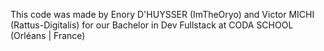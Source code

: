 This code was made by Enory D'HUYSSER (ImTheOryo) and Victor MICHI (Rattus-Digitalis) for our Bachelor in Dev Fullstack at CODA SCHOOL (Orléans | France)

